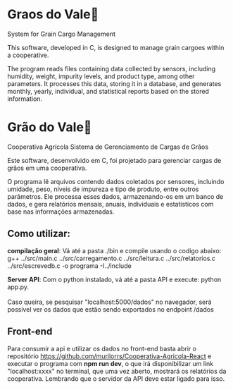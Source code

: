 # Graos do Vale🌱
System for Grain Cargo Management

This software, developed in C, is designed to manage grain cargoes within a cooperative.

The program reads files containing data collected by sensors, including humidity, weight, impurity levels, and product type, among other parameters.
It processes this data, storing it in a database, and generates monthly, yearly, individual, and statistical reports based on the stored information.

# Grão do Vale🌱
Cooperativa Agrícola
Sistema de Gerenciamento de Cargas de Grãos

Este software, desenvolvido em C, foi projetado para gerenciar cargas de grãos em uma cooperativa.

O programa lê arquivos contendo dados coletados por sensores, incluindo umidade, peso, níveis de impureza e tipo de produto, entre outros parâmetros.
Ele processa esses dados, armazenando-os em um banco de dados, e gera relatórios mensais, anuais, individuais e estatísticos com base nas informações armazenadas.

## Como utilizar:

**compilação geral**: 
Vá até a pasta ./bin e compile usando o codigo abaixo:
g++ ../src/main.c ../src/carregamento.c ../src/leitura.c ../src/relatorios.c ../src/escrevedb.c -o programa -I../include

**Server API**: 
Com o python instalado, vá até a pasta API e execute:
python app.py. <br></br>
Caso queira, se pesquisar "localhost:5000/dados" no navegador, será possível ver os dados que estão sendo exportados no endpoint /dados

## Front-end 
Para consumir a api e utilizar os dados no front-end basta abrir o repositório https://github.com/murilorrs/Cooperativa-Agricola-React e executar o programa com **npm run dev**, o que irá disponibilizar um link "localhost:xxxx" no terminal, que uma vez aberto, mostrará os relatórios da cooperativa. Lembrando que o servidor da API deve estar ligado para isso.

